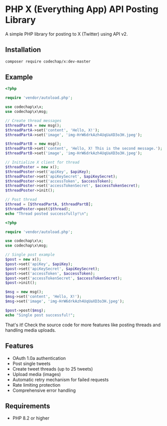 # PHP X (Everything App) API Posting Library

A simple PHP library for posting to X (Twitter) using API v2.

## Installation

```bash
composer require codechap/x:dev-master
```

## Example

```php
<?php

require 'vendor/autoload.php';

use codechap\x\x;
use codechap\x\msg;

// Create thread messages
$threadPartA = new msg();
$threadPartA->set('content', 'Hello, X!');
$threadPartA->set('image', 'img-HrW6drkAzh4UqUaXD3o3H.jpeg');

$threadPartB = new msg();
$threadPartB->set('content', 'Hello, X! This is the second message.');
$threadPartB->set('image', 'img-HrW6drkAzh4UqUaXD3o3H.jpeg');

// Initialize X client for thread
$threadPoster = new x();
$threadPoster->set('apiKey', $apiKey);
$threadPoster->set('apiKeySecret', $apiKeySecret);
$threadPoster->set('accessToken', $accessToken);
$threadPoster->set('accessTokenSecret', $accessTokenSecret);
$threadPoster->init();

// Post thread
$thread = [$threadPartA, $threadPartB];
$threadPoster->post($thread);
echo "Thread posted successfully!\n";
```

```php
<?php

require 'vendor/autoload.php';

use codechap\x\x;
use codechap\x\msg;

// Single post example
$post = new x();
$post->set('apiKey', $apiKey);
$post->set('apiKeySecret', $apiKeySecret);
$post->set('accessToken', $accessToken);
$post->set('accessTokenSecret', $accessTokenSecret);
$post->init();

$msg = new msg();
$msg->set('content', 'Hello, X!');
$msg->set('image', 'img-HrW6drkAzh4UqUaXD3o3H.jpeg');

$post->post($msg);
echo "Single post successful!";
```

That's it! Check the source code for more features like posting threads and handling media uploads.

## Features

- OAuth 1.0a authentication
- Post single tweets
- Create tweet threads (up to 25 tweets)
- Upload media (images)
- Automatic retry mechanism for failed requests
- Rate limiting protection
- Comprehensive error handling

## Requirements

- PHP 8.2 or higher